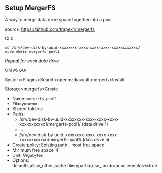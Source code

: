 ## Setup MergerFS

A way to merge data drive space together into a pool.

source: https://github.com/trapexit/mergerfs  

CLI:

```console
cd /srv/dev-disk-by-uuid-xxxxxxxx-xxxx-xxxx-xxxx-xxxxxxxxxxxx/
sudo mkdir mergerfs-pool1
```
_Repeat for each data drive_

OMV6 GUI:

System>Plugins>Search>openmediavault-mergerfs>Install

Storage>mergerfs>Create
* Name: ```mergerfs-pool1```
* Filesystems:
* Shared folders:
* Paths:
  * /srv/dev-disk-by-uuid-xxxxxxxx-xxxx-xxxx-xxxx-xxxxxxxxxxx1/mergerfs-pool1/ (data drive 1)
  * ...
  * /srv/dev-disk-by-uuid-xxxxxxxx-xxxx-xxxx-xxxx-xxxxxxxxxxxn/mergerfs-pool1/ (data drive n)
* Create policy: Existing path - most free space
* Minimum free space: 4
* Unit: Gigabytes
* Options: defaults,allow_other,cache.files=partial,use_ino,dropcacheonclose=true
